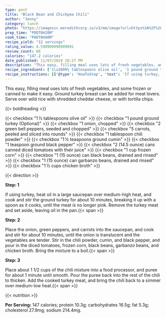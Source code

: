 ```yaml
---
type: post
title: "Black Bean and Chickpea Chili"
author: "Jenny"
category: lunch
photo: "https://imagesvc.meredithcorp.io/v3/mm/image?url=https%3A%2F%2Fimages.media-allrecipes.com%2Fuserphotos%2F2272702.jpg"
prep_time: "P0DT0H20M"
cook_time: "P0DT0H40M"
recipe_yield: "12 servings"
rating_value: 4.590909090909091
review_count: 66
calories: "147.2 calories"
date_published: 11/07/2019 10:27 PM
description: "This easy, filling meal uses lots of fresh vegetables, and some frozen or canned to make it easy. Ground turkey breast can be added for meat lovers. Serve over wild rice with shredded cheddar cheese, or with tortilla chips."
recipe_ingredient: ['1\u2009½ tablespoons olive oil', '1 pound ground turkey', '1 onion, chopped', '2 green bell peppers, seeded and chopped', '5 carrots, peeled and sliced into rounds', '1 tablespoon chili powder', '1\u2009½ teaspoons ground cumin', '1 teaspoon ground black pepper', '2 (14.5 ounce) cans canned diced tomatoes with their juice ', '1 cup frozen corn', '1 (15 ounce) can black beans, drained and rinsed', '1 (15 ounce) can garbanzo beans, drained and rinsed', '1\u2009½ cups chicken broth']
recipe_instructions: [{'@type': 'HowToStep', 'text': 'If using turkey, heat oil in a large saucepan over medium-high heat, and cook and stir the ground turkey for about 10 minutes, breaking it up with a spoon as it cooks, until the meat is no longer pink. Remove the turkey meat and set aside, leaving oil in the pan.\n'}, {'@type': 'HowToStep', 'text': 'Place the onion, green peppers, and carrots into the saucepan, and cook and stir for about 10 minutes, until the onion is translucent and the vegetables are tender. Stir in the chili powder, cumin, and black pepper, and pour in the diced tomatoes, frozen corn, black beans, garbanzo beans, and chicken broth. Bring the mixture to a boil.\n'}, {'@type': 'HowToStep', 'text': 'Place about 1 1/2 cups of the chili mixture into a food processor, and puree for about 1 minute until smooth. Pour the puree back into the rest of the chili to thicken. Add the cooked turkey meat, and bring the chili back to a simmer over medium-low heat.\n'}]
---
```


This easy, filling meal uses lots of fresh vegetables, and some frozen or canned to make it easy. Ground turkey breast can be added for meat lovers. Serve over wild rice with shredded cheddar cheese, or with tortilla chips. 

{{< boldheading >}}

{{< checkbox "1 ½ tablespoons olive oil" >}}
{{< checkbox "1 pound ground turkey  (Optional)" >}}
{{< checkbox "1  onion, chopped" >}}
{{< checkbox "2  green bell peppers, seeded and chopped" >}}
{{< checkbox "5  carrots, peeled and sliced into rounds" >}}
{{< checkbox "1 tablespoon chili powder" >}}
{{< checkbox "1 ½ teaspoons ground cumin" >}}
{{< checkbox "1 teaspoon ground black pepper" >}}
{{< checkbox "2 (14.5 ounce) cans canned diced tomatoes with their juice" >}}
{{< checkbox "1 cup frozen corn" >}}
{{< checkbox "1 (15 ounce) can black beans, drained and rinsed" >}}
{{< checkbox "1 (15 ounce) can garbanzo beans, drained and rinsed" >}}
{{< checkbox "1 ½ cups chicken broth" >}}


{{< direction >}}

**Step: 1**

If using turkey, heat oil in a large saucepan over medium-high heat, and cook and stir the ground turkey for about 10 minutes, breaking it up with a spoon as it cooks, until the meat is no longer pink. Remove the turkey meat and set aside, leaving oil in the pan.{{< span >}}

**Step: 2**

Place the onion, green peppers, and carrots into the saucepan, and cook and stir for about 10 minutes, until the onion is translucent and the vegetables are tender. Stir in the chili powder, cumin, and black pepper, and pour in the diced tomatoes, frozen corn, black beans, garbanzo beans, and chicken broth. Bring the mixture to a boil.{{< span >}}

**Step: 3**

Place about 1 1/2 cups of the chili mixture into a food processor, and puree for about 1 minute until smooth. Pour the puree back into the rest of the chili to thicken. Add the cooked turkey meat, and bring the chili back to a simmer over medium-low heat.{{< span >}}

{{< nutrition >}}

**Per Serving:** 147 calories; protein 10.3g; carbohydrates 16.5g; fat 5.3g; cholesterol 27.9mg; sodium 214.4mg.